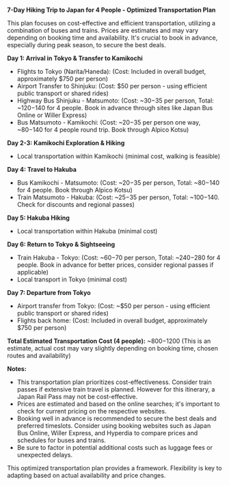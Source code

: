 **7-Day Hiking Trip to Japan for 4 People - Optimized Transportation Plan**

This plan focuses on cost-effective and efficient transportation, utilizing a combination of buses and trains.  Prices are estimates and may vary depending on booking time and availability.  It's crucial to book in advance, especially during peak season, to secure the best deals.

**Day 1: Arrival in Tokyo & Transfer to Kamikochi**

* Flights to Tokyo (Narita/Haneda):  (Cost: Included in overall budget, approximately $750 per person)
* Airport Transfer to Shinjuku:  (Cost: $50 per person - using efficient public transport or shared rides)
* Highway Bus Shinjuku - Matsumoto: (Cost: ~$30-$35 per person, Total: ~$120-$140 for 4 people. Book in advance through sites like Japan Bus Online or Willer Express)
* Bus Matsumoto - Kamikochi: (Cost: ~$20-$35 per person one way, ~$80-$140 for 4 people round trip. Book through Alpico Kotsu)

**Day 2-3: Kamikochi Exploration & Hiking**

* Local transportation within Kamikochi (minimal cost, walking is feasible)

**Day 4: Travel to Hakuba**

* Bus Kamikochi - Matsumoto: (Cost: ~$20-$35 per person, Total: ~$80-$140 for 4 people.  Book through Alpico Kotsu)
* Train Matsumoto - Hakuba: (Cost: ~$25-$35 per person, Total: ~$100-$140. Check for discounts and regional passes)

**Day 5: Hakuba Hiking**

* Local transportation within Hakuba (minimal cost)

**Day 6: Return to Tokyo & Sightseeing**

* Train Hakuba - Tokyo: (Cost: ~$60-$70 per person, Total: ~$240-$280 for 4 people.  Book in advance for better prices, consider regional passes if applicable)
* Local transport in Tokyo (minimal cost)

**Day 7: Departure from Tokyo**

* Airport transfer from Tokyo: (Cost: ~$50 per person - using efficient public transport or shared rides)
* Flights back home: (Cost: Included in overall budget, approximately $750 per person)


**Total Estimated Transportation Cost (4 people):** ~$800-$1200 (This is an estimate, actual cost may vary slightly depending on booking time, chosen routes and availability)


**Notes:**

* This transportation plan prioritizes cost-effectiveness.  Consider train passes if extensive train travel is planned. However for this itinerary,  a Japan Rail Pass may not be cost-effective.
* Prices are estimated and based on the online searches; it's important to check for current pricing on the respective websites.
* Booking well in advance is recommended to secure the best deals and preferred timeslots.  Consider using booking websites such as Japan Bus Online, Willer Express, and Hyperdia to compare prices and schedules for buses and trains.
* Be sure to factor in potential additional costs such as luggage fees or unexpected delays.

This optimized transportation plan provides a framework.  Flexibility is key to adapting based on actual availability and price changes.